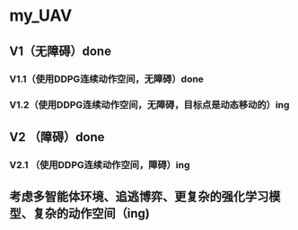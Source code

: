 # my_UAV
## V1（无障碍）done
### V1.1（使用DDPG连续动作空间，无障碍）done
### V1.2（使用DDPG连续动作空间，无障碍，目标点是动态移动的）ing
## V2 （障碍）done
### V2.1 （使用DDPG连续动作空间，障碍）ing

## 考虑多智能体环境、追逃博弈、更复杂的强化学习模型、复杂的动作空间（ing)